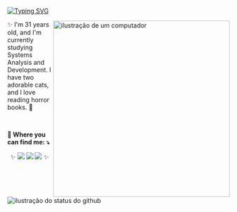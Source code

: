 [![Typing SVG](https://readme-typing-svg.demolab.com?font=Poetsen+One&weight=100&size=24&pause=1000&color=b4a7d6&random=false&width=435&lines=I'm+Bruna+Neves+:D)](https://git.io/typing-svg#gh-light-mode-only)


<img src="https://raw.githubusercontent.com/MicaelliMedeiros/micaellimedeiros/master/image/computer-illustration.png" alt="ilustração de um computador" min-width="400px" max-width="400px" width="400px" align="right">

<p align="left"> 
  ✨ I'm 31 years old, and I'm currently studying Systems Analysis and Development. I have two adorable cats, and I love reading horror books. 👻 
</p>
<br>
<p align="left">
 <b> 💌 Where you can find me: ⤵️ </b> 
</p>

<p align="left">
<div align="center">
✨  <a href="https://instagram.com/ibrunaneves" target="_blank"><img src="https://img.shields.io/badge/-Instagram-%23E4405F?style=for-the-badge&logo=instagram&logoColor=white" target="_blank"></a>
  <a href = "mailto:ibrunaneves@gmail.com"><img src="https://img.shields.io/badge/-Gmail-%23333?style=for-the-badge&logo=gmail&logoColor=white" target="_blank"></a>
  <a href="https://www.linkedin.com/in/bruna-neves-757546100/" target="_blank"><img src="https://img.shields.io/badge/-LinkedIn-%230077B5?style=for-the-badge&logo=linkedin&logoColor=white" target="_blank"></a> ✨
</div>
</p>

<img src="https://github-readme-stats.vercel.app/api?username=ibrunaneves&show_icons=true&title_color=#230039&text_color=#340055&icon_color=783c00&bg_color=#340055&cache_seconds=2300" alt="ilustração do status do github">
